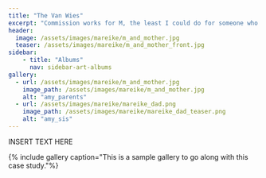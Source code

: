 ```yaml
---
title: "The Van Wies"
excerpt: "Commission works for M, the least I could do for someone who has given and taught me so much."
header:
  image: /assets/images/mareike/m_and_mother.jpg
  teaser: /assets/images/mareike/m_and_mother_front.jpg
sidebar:
    - title: "Albums"
      nav: sidebar-art-albums
gallery:
  - url: /assets/images/mareike/m_and_mother.jpg
    image_path: /assets/images/mareike/m_and_mother.jpg
    alt: "amy_parents"
  - url: /assets/images/mareike/mareike_dad.png
    image_path: /assets/images/mareike/mareike_dad_teaser.png
    alt: "amy_sis"
---
```


INSERT TEXT HERE

{% include gallery caption="This is a sample gallery to go along with this case study."%}
